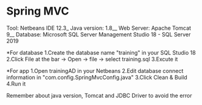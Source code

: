 # Spring MVC

Tool: Netbeans IDE 12.3_
Java version: 1.8__
Web Server: Apache Tomcat 9__
Database: Microsoft SQL Server Management Studio 18 - SQL Server 2019

*For database
1.Create the database name "training" in your SQL Studio 18
2.Click File at the bar -> Open -> file -> select training.sql
3.Excute it

*For app
1.Open trainingAD in your Netbeans
2.Edit database connect information in "com.config.SpringMvcConfig.java"
3.Click Clean & Build
4.Run it


Remember about java version, Tomcat and JDBC Driver to avoid the error
